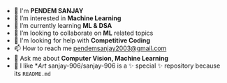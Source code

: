 - 👋 I'm **PENDEM SANJAY**
- 👀 I’m interested in **Machine Learning**
- 🌱 I’m currently learning **ML & DSA**
- 💞️ I’m looking to collaborate on **ML** related topics
- 🎀 I'm looking for help with **Competitive Coding**
- 📫 How to reach me pendemsanjay2003@gmail.com
- 🎍 Ask me about **Computer Vision, Machine Learning**
- 🎨 I like **Art*
sanjay-906/sanjay-906 is a ✨ special ✨ repository because its `README.md`
<!---
 (this file) appears on your GitHub profile.
You can click the Preview link to take a look at your changes.
--->

